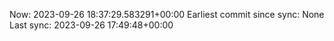 Now: 2023-09-26 18:37:29.583291+00:00 Earliest commit since sync: None Last sync: 2023-09-26 17:49:48+00:00
